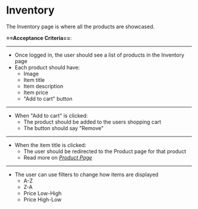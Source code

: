 # Inventory
The Inventory page is where all the products are showcased.


**==Acceptance Criteria==**:

---

* Once logged in, the user should see a list of products in the Inventory page
* Each product should have:
  * Image 
  * Item title 
  * Item description 
  * Item price
  * "Add to cart" button

---

* When "Add to cart" is clicked:
  * The product should be added to the users shopping cart
  * The button should say "Remove"

---

* When the item title is clicked:
  * The user should be redirected to the Product page for that product
  * Read more on _[Product Page](../product/readme.md)_
---

* The user can use filters to change how items are displayed
    * A-Z
    * Z-A
    * Price Low-High
    * Price High-Low